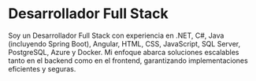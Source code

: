 <h1> Desarrollador Full Stack </h1>

<p>Soy un Desarrollador Full Stack con experiencia en .NET, C#, Java (incluyendo Spring Boot), Angular, HTML, CSS, JavaScript, SQL Server, PostgreSQL, Azure y Docker. Mi enfoque abarca soluciones escalables tanto en el backend como en el frontend, garantizando implementaciones eficientes y seguras.  </p>




